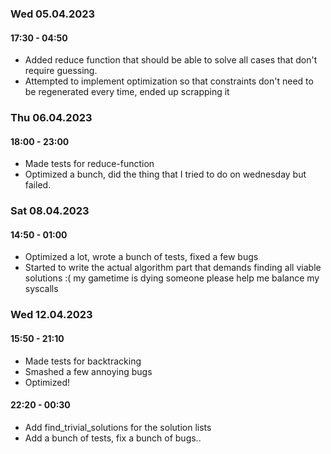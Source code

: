 
### Wed 05.04.2023

#### 17:30 - 04:50
- Added reduce function that should be able to solve all cases that don't
  require guessing.
- Attempted to implement optimization so that constraints don't need to be
  regenerated every time, ended up scrapping it

### Thu 06.04.2023

#### 18:00 - 23:00
- Made tests for reduce-function
- Optimized a bunch, did the thing that I tried to do on wednesday but failed.

### Sat 08.04.2023

#### 14:50 - 01:00
- Optimized a lot, wrote a bunch of tests, fixed a few bugs
- Started to write the actual algorithm part that demands finding all viable
  solutions :( my gametime is dying someone please help me balance my syscalls

### Wed 12.04.2023

#### 15:50 - 21:10
- Made tests for backtracking
- Smashed a few annoying bugs
- Optimized!

#### 22:20 - 00:30
- Add find_trivial_solutions for the solution lists
- Add a bunch of tests, fix a bunch of bugs..